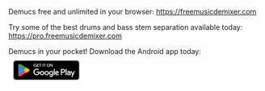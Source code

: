 Demucs free and unlimited in your browser: https://freemusicdemixer.com

Try some of the best drums and bass stem separation available today: https://pro.freemusicdemixer.com

Demucs in your pocket! Download the Android app today:
<br>
<a href="https://play.google.com/store/apps/details?id=com.freemusicdemixer.pro"><img alt="google-play-badge" width="150px" src=".github/google-play-badge.png"/></a>
